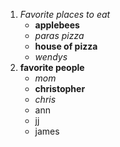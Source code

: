 1. _Favorite places to eat_
   - __applebees__
   - _paras pizza_
   - __house of pizza__
   - _wendys_
2. __favorite people__
   - _mom_
   - __christopher__
   - _chris_
   - ann
   - jj
   - james
